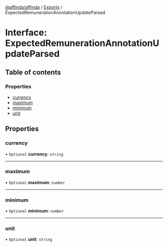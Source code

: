 [@affinda/affinda](../README.md) / [Exports](../modules.md) / ExpectedRemunerationAnnotationUpdateParsed

# Interface: ExpectedRemunerationAnnotationUpdateParsed

## Table of contents

### Properties

- [currency](ExpectedRemunerationAnnotationUpdateParsed.md#currency)
- [maximum](ExpectedRemunerationAnnotationUpdateParsed.md#maximum)
- [minimum](ExpectedRemunerationAnnotationUpdateParsed.md#minimum)
- [unit](ExpectedRemunerationAnnotationUpdateParsed.md#unit)

## Properties

### currency

• `Optional` **currency**: `string`

___

### maximum

• `Optional` **maximum**: `number`

___

### minimum

• `Optional` **minimum**: `number`

___

### unit

• `Optional` **unit**: `string`
